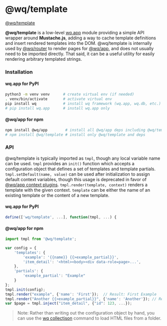 @wq/template
==============

[@wq/template]

**@wq/template** is a low-level [wq.app] module providing a simple API wrapper around **Mustache.js**, adding a way to cache template definitions and insert rendered templates into the DOM.  @wq/template is internally used by [@wq/router] to render pages for [@wq/app], and does not usually need to be imported directly.  That said, it can be a useful utility for easily rendering arbitrary templated strings.  

### Installation

#### wq.app for PyPI

```bash
python3 -m venv venv      # create virtual env (if needed)
. venv/bin/activate       # activate virtual env
pip install wq            # install wq framework (wq.app, wq.db, etc.)
# pip install wq.app      # install wq.app only
```

#### @wq/app for npm

```bash
npm install @wq/app        # install all @wq/app deps including @wq/template
# npm install @wq/template # install only @wq/template and deps
```


### API

@wq/template is typically imported  as `tmpl`, though any local variable name can be used.  `tmpl` provides an `init()` function which accepts a configuration object that defines a set of templates and template partials.  `tmpl.setDefault(name, value)` can be used after initialization to assign default context variables, though this usage is deprecated in favor of [@wq/app context plugins][@wq/app].  `tmpl.render(template, context)` renders a template with the given context.  `template` can be either the name of an existing template or the content of a new template.


#### wq.app for PyPI

```javascript
define(['wq/template', ...], function(tmpl, ...) {
```

#### @wq/app for npm
```javascript
import tmpl from '@wq/template';
```

```javascript
var config = {
    'templates': {
        'example': '{{name}} {{>example_partial}}',
        'item_detail': '<html><body><div data-role=page>...',
    },
    'partials': {
        'example_partial': "Example"
    }
};
tmpl.init(config);
tmpl.render("example", {'name': 'First'});  // Result: First Example
tmpl.render("Another {{>example_partial}}", {'name': 'Another'}); // Result: Another Example
var $page = tmpl.inject("item_detail", {"id": 123, ...}); 
```

> Note: Rather than writing out the configuration object by hand, you can use the [wq collectjson] command to load HTML files from a folder.

[@wq/template]: https://github.com/wq/wq.app/blob/master/packages/template
[wq.app]: https://wq.io/wq.app
[@wq/router]: https://wq.io/docs/router-js
[wq collectjson]: https://wq.io/docs/collectjson
[template context processors]: https://docs.djangoproject.com/en/1.8/ref/templates/api/#subclassing-context-requestcontext
[@wq/app]: https://wq.io/docs/app-js
